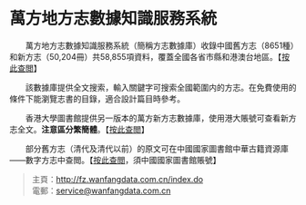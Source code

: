 # 萬方地方志數據知識服務系統

　　萬方地方志數據知識服務系統（簡稱方志數據庫）收錄中國舊方志（8651種）和新方志（50,204冊）共58,855項資料，覆蓋全國各省市縣和港澳台地區。【[按此查閲](http://fz.wanfangdata.com.cn/navigation/newNavigationFacet.do?q=DBID:FZ_New&filterValue=%E5%85%A8%E9%83%A8&type=list "方志數據庫")】

　　該數據庫提供全文搜索，輸入關鍵字可搜索全國範圍内的方志。在免費使用的條件下能瀏覽志書的目錄，適合設計篇目時參考。

　　香港大學圖書館提供另一版本的萬方新方志數據庫，使用港大賬號可查看新方志全文。**注意區分繁簡體**。【[按此查閲](http://c.g.wanfangdata.com.hk.eproxy.lib.hku.hk/LocalChronicle.aspx "香港大學圖書館資料庫")】

　　部分舊方志（清代及清代以前）的原文可在中國國家圖書館中華古籍資源庫——數字方志中查閲。【[按此查閲](http://read.nlc.cn/allSearch/searchList?searchType=12&showType=1&pageNo=1 "國家圖書館資料庫")，須中國國家圖書館賬號】

> 主頁：<http://fz.wanfangdata.com.cn/index.do>  
> 電郵：<service@wanfangdata.com.cn>